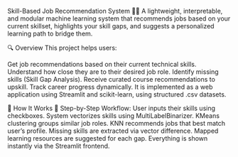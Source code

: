 Skill-Based Job Recommendation System 💼🚀
A lightweight, interpretable, and modular machine learning system that recommends jobs based on your current skillset, highlights your skill gaps, and suggests a personalized learning path to bridge them.

🔍 Overview
This project helps users:

Get job recommendations based on their current technical skills.
Understand how close they are to their desired job role.
Identify missing skills (Skill Gap Analysis).
Receive curated course recommendations to upskill.
Track career progress dynamically.
It is implemented as a web application using Streamlit and scikit-learn, using structured .csv datasets.

🧠 How It Works
📌 Step-by-Step Workflow:
User inputs their skills using checkboxes.
System vectorizes skills using MultiLabelBinarizer.
KMeans clustering groups similar job roles.
KNN recommends jobs that best match user’s profile.
Missing skills are extracted via vector difference.
Mapped learning resources are suggested for each gap.
Everything is shown instantly via the Streamlit frontend.
